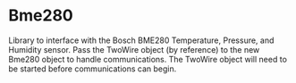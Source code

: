 # Bme280

Library to interface with the Bosch BME280 Temperature, Pressure, and Humidity sensor.
Pass the TwoWire object (by reference) to the new Bme280 object to handle communications. The TwoWire object will need to be started before communications can begin.
